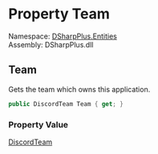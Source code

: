 # Property Team

Namespace: [DSharpPlus.Entities](DSharpPlus.Entities.md)  
Assembly: DSharpPlus.dll

## <a id="DSharpPlus_Entities_DiscordApplication_Team"></a>Team

Gets the team which owns this application.

```csharp
public DiscordTeam Team { get; }
```

### Property Value

[DiscordTeam](DSharpPlus.Entities.DiscordTeam.md)

